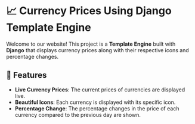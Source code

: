 # 📈 Currency Prices Using Django Template Engine

Welcome to our website! This project is a **Template Engine** built with **Django** that displays currency prices along with their respective icons and percentage changes.

## 🚀 Features

- **Live Currency Prices**: The current prices of currencies are displayed live.
- **Beautiful Icons**: Each currency is displayed with its specific icon.
- **Percentage Change**: The percentage changes in the price of each currency compared to the previous day are shown.
